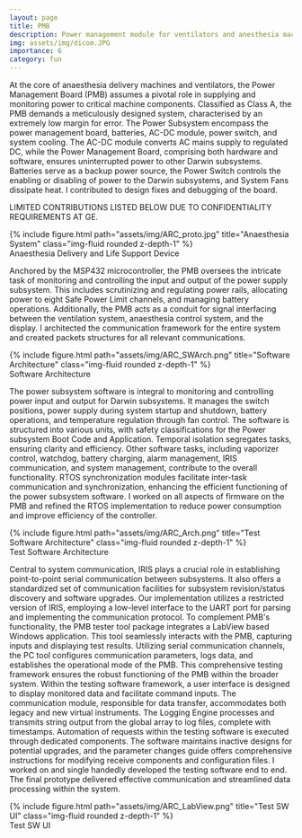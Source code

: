 ```yaml
---
layout: page
title: PMB
description: Power management module for ventilators and anesthesia machines.
img: assets/img/dicom.JPG
importance: 6
category: fun
---
```


At the core of anaesthesia delivery machines and ventilators, the Power Management Board (PMB) assumes a pivotal role in supplying and monitoring power to critical machine components. Classified as Class A, the PMB demands a meticulously designed system, characterised by an extremely low margin for error. The Power Subsystem encompass the power management board, batteries, AC-DC module, power switch, and system cooling. The AC-DC module converts AC mains supply to regulated DC, while the Power Management Board, comprising both hardware and software, ensures uninterrupted power to other Darwin subsystems. Batteries serve as a backup power source, the Power Switch controls the enabling or disabling of power to the Darwin subsystems, and System Fans dissipate heat. I contributed to design fixes and debugging of the board.

LIMITED CONTRIBUTIONS LISTED BELOW DUE TO CONFIDENTIALITY REQUIREMENTS AT GE.

<div class="img">
        {% include figure.html path="assets/img/ARC_proto.jpg" title="Anaesthesia System" class="img-fluid rounded z-depth-1" %}
</div>
<div class="caption">
    Anaesthesia Delivery and Life Support Device
</div>

Anchored by the MSP432 microcontroller, the PMB oversees the intricate task of monitoring and controlling the input and output of the power supply subsystem. This includes scrutinizing and regulating power rails, allocating power to eight Safe Power Limit channels, and managing battery operations. Additionally, the PMB acts as a conduit for signal interfacing between the ventilation system, anaesthesia control system, and the display. I architected the communication framework for the entire system and created packets structures for all relevant communications. 

<div class="img">
        {% include figure.html path="assets/img/ARC_SWArch.png" title="Software Architecture" class="img-fluid rounded z-depth-1" %}
</div>
<div class="caption">
    Software Architecture
</div>

The power subsystem software is integral to monitoring and controlling power input and output for Darwin subsystems. It manages the switch positions, power supply during system startup and shutdown, battery operations, and temperature regulation through fan control. The software is structured into various units, with safety classifications for the Power subsystem Boot Code and Application. Temporal isolation segregates tasks, ensuring clarity and efficiency. Other software tasks, including vaporizer control, watchdog, battery charging, alarm management, IRIS communication, and system management, contribute to the overall functionality. RTOS synchronization modules facilitate inter-task communication and synchronization, enhancing the efficient functioning of the power subsystem software. I worked on all aspects of firmware on the PMB and refined the RTOS implementation to reduce power consumption and improve efficiency of the controller.

<div class="img">
        {% include figure.html path="assets/img/ARC_Arch.png" title="Test Software Architecture" class="img-fluid rounded z-depth-1" %}
</div>
<div class="caption">
    Test Software Architecture
</div>

Central to system communication, IRIS plays a crucial role in establishing point-to-point serial communication between subsystems. It also offers a standardized set of communication facilities for subsystem revision/status discovery and software upgrades. Our implementation utilizes a restricted version of IRIS, employing a low-level interface to the UART port for parsing and implementing the communication protocol. To complement PMB's functionality, the PMB tester tool package integrates a LabView based Windows application. This tool seamlessly interacts with the PMB, capturing inputs and displaying test results. Utilizing serial communication channels, the PC tool configures communication parameters, logs data, and establishes the operational mode of the PMB. This comprehensive testing framework ensures the robust functioning of the PMB within the broader system. Within the testing software framework, a user interface is designed to display monitored data and facilitate command inputs. The communication module, responsible for data transfer, accommodates both legacy and new virtual instruments. The Logging Engine processes and transmits string output from the global array to log files, complete with timestamps. Automation of requests within the testing software is executed through dedicated components. The software maintains inactive designs for potential upgrades, and the parameter changes guide offers comprehensive instructions for modifying receive components and configuration files. I worked on and single handedly developed the testing software end to end. The final prototype delivered effective communication and streamlined data processing within the system.


<div class="img">
        {% include figure.html path="assets/img/ARC_LabView.png" title="Test SW UI" class="img-fluid rounded z-depth-1" %}
</div>
<div class="caption">
    Test SW UI
</div>
